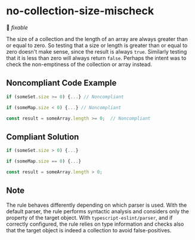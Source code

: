 # no-collection-size-mischeck

:wrench: _fixable_

The size of a collection and the length of an array are always greater than or equal to zero. So testing that a size or length is greater than or equal to zero doesn't make sense, since the result is always `true`. Similarly testing that it is less than zero will always return `false`. Perhaps the intent was to check the non-emptiness of the collection or array instead.

## Noncompliant Code Example

```javascript
if (someSet.size >= 0) {...} // Noncompliant

if (someMap.size < 0) {...} // Noncompliant

const result = someArray.length >= 0;  // Noncompliant
```

## Compliant Solution

```javascript
if (someSet.size > 0) {...}

if (someMap.size == 0) {...}

const result = someArray.length > 0;
```

## Note

The rule behaves differently depending on which parser is used. With the default parser, the rule performs syntactic analysis and considers only the property of the target object. With `typescript-eslint/parser`, and if correctly configured, the rule relies on type information and checks also that the target object is indeed a collection to avoid false-positives.
